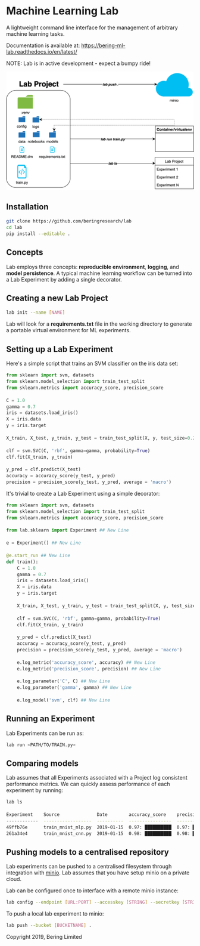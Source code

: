 # Machine Learning Lab

A lightweight command line interface for the management of arbitrary machine learning tasks.

Documentation is available at: <https://bering-ml-lab.readthedocs.io/en/latest/>

NOTE: Lab is in active development - expect a bumpy ride!

![alt text](https://github.com/beringresearch/lab/blob/master/examples/lab-uml.png "Bering's Lab")

## Installation

```bash
git clone https://github.com/beringresearch/lab
cd lab
pip install --editable .
```

## Concepts

Lab employs three concepts: __reproducible environment__, __logging__, and __model persistence__.
A typical machine learning workflow can be turned into a Lab Experiment by adding a single decorator.

## Creating a new Lab Project

```bash
lab init --name [NAME]
```

Lab will look for a **requirements.txt** file in the working directory to generate a portable virtual environment for ML experiments.

## Setting up a Lab Experiment

Here's a simple script that trains an SVM classifier on the iris data set:

```python
from sklearn import svm, datasets
from sklearn.model_selection import train_test_split
from sklearn.metrics import accuracy_score, precision_score

C = 1.0
gamma = 0.7
iris = datasets.load_iris()
X = iris.data
y = iris.target

X_train, X_test, y_train, y_test = train_test_split(X, y, test_size=0.24, random_state=42)

clf = svm.SVC(C, 'rbf', gamma=gamma, probability=True)
clf.fit(X_train, y_train)

y_pred = clf.predict(X_test)
accuracy = accuracy_score(y_test, y_pred)
precision = precision_score(y_test, y_pred, average = 'macro')
```

It's trivial to create a Lab Experiment using a simple decorator:

```python
from sklearn import svm, datasets
from sklearn.model_selection import train_test_split
from sklearn.metrics import accuracy_score, precision_score

from lab.sklearn import Experiment ## New Line

e = Experiment() ## New Line

@e.start_run ## New Line
def train():
    C = 1.0
    gamma = 0.7
    iris = datasets.load_iris()
    X = iris.data
    y = iris.target

    X_train, X_test, y_train, y_test = train_test_split(X, y, test_size=0.24, random_state=42)

    clf = svm.SVC(C, 'rbf', gamma=gamma, probability=True)
    clf.fit(X_train, y_train)

    y_pred = clf.predict(X_test)
    accuracy = accuracy_score(y_test, y_pred)
    precision = precision_score(y_test, y_pred, average = 'macro')

    e.log_metric('accuracy_score', accuracy) ## New Line
    e.log_metric('precision_score', precision) ## New Line

    e.log_parameter('C', C) ## New Line
    e.log_parameter('gamma', gamma) ## New Line

    e.log_model('svm', clf) ## New Line
```

## Running an Experiment

Lab Experiments can be run as:

```bash
lab run <PATH/TO/TRAIN.py>
```

## Comparing models

Lab assumes that all Experiments associated with a Project log consistent performance metrics. We can quickly assess performance of each experiment by running:

```bash
lab ls

Experiment    Source              Date        accuracy_score    precision_score
------------  ------------------  ----------  ----------------  -----------------
49ffb76e      train_mnist_mlp.py  2019-01-15  0.97: ██████████  0.97: ██████████
261a34e4      train_mnist_cnn.py  2019-01-15  0.98: ██████████  0.98: ██████████
```

## Pushing models to a centralised repository

Lab experiments can be pushed to a centralised filesystem through integration with [minio](https://minio.io). Lab assumes that you have setup minio on a private cloud.

Lab can be configured once to interface with a remote minio instance:

```bash
lab config --endpoint [URL:PORT] --accesskey [STRING] --secretkey [STRING]
```

To push a local lab experiment to minio:

```bash
lab push --bucket [BUCKETNAME] .
```

Copyright 2019, Bering Limited